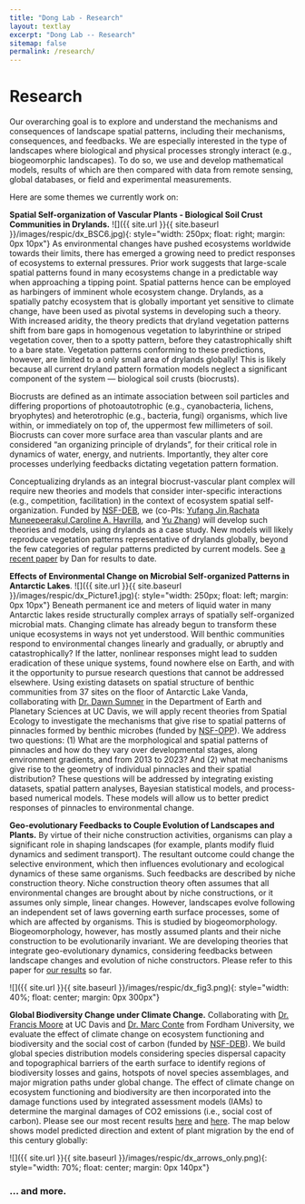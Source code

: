 ```yaml
---
title: "Dong Lab - Research"
layout: textlay
excerpt: "Dong Lab -- Research"
sitemap: false
permalink: /research/
---
```


# Research

Our overarching goal is to explore and understand the mechanisms and consequences of landscape spatial patterns, including their mechanisms, consequences, and feedbacks. We are especially interested in the type of landscapes where biological and physical processes strongly interact (e.g., biogeomorphic landscapes). To do so, we use and develop mathematical models, results of which are then compared with data from remote sensing, global databases, or field and experimental measurements.

Here are some themes we currently work on:

**Spatial Self-organization of Vascular Plants - Biological Soil Crust Communities in Drylands.**  ![]({{ site.url }}{{ site.baseurl }}/images/respic/dx_BSC6.jpg){: style="width: 250px; float: right; margin: 0px 10px"} 
As environmental changes have pushed ecosystems worldwide towards their limits, there has emerged a growing need to predict responses of ecosystems to external pressures. Prior work suggests that large-scale spatial patterns found in many ecosystems change in a predictable way when approaching a tipping point. Spatial patterns hence can be employed as harbingers of imminent whole ecosystem change. Drylands, as a spatially patchy ecosystem that is globally important yet sensitive to climate change, have been used as pivotal systems in developing such a theory. With increased aridity, the theory predicts that dryland vegetation patterns shift from bare gaps in homogenous vegetation to labyrinthine or striped vegetation cover, then to a spotty pattern, before they catastrophically shift to a bare state. Vegetation patterns conforming to these predictions, however, are limited to a only small area of drylands globally! This is likely because all current dryland pattern formation models neglect a significant component of the system — biological soil crusts (biocrusts). 

Biocrusts are defined as an intimate association between soil particles and differing proportions of photoautotrophic (e.g., cyanobacteria, lichens, bryophytes) and heterotrophic (e.g., bacteria, fungi) organisms, which live within, or immediately on top of, the uppermost few millimeters of soil. Biocrusts can cover more surface area than vascular plants and are considered “an organizing principle of drylands”, for their critical role in dynamics of water, energy, and nutrients. Importantly, they alter core processes underlying feedbacks dictating vegetation pattern formation. 

Conceptualizing drylands as an integral biocrust-vascular plant complex will require new theories and models that consider inter-specific interactions (e.g., competition, facilitation) in the context of ecosystem spatial self-organization. Funded by [NSF-DEB](https://www.nsf.gov/div/index.jsp?div=DEB), we (co-PIs: [Yufang Jin](https://lawr.ucdavis.edu/people/faculty/jin-yufang),[Rachata Muneepeerakul](https://abe.ufl.edu/people/faculty/rachata-muneepeerakul/),[Caroline A. Havrilla](https://drylandecology.com/who-we-are), and [Yu Zhang](https://www.linkedin.com/in/yu-zhang-7b4a0090/)) will develop such theories and models, using drylands as a case study. New models will likely reproduce vegetation patterns representative of drylands globally, beyond the few categories of regular patterns predicted by current models. See [a recent paper](https://link.springer.com/article/10.1007/s10021-023-00898-2) by Dan for results to date.



**Effects of Environmental Change on Microbial Self-organized Patterns in Antarctic Lakes**.  ![]({{ site.url }}{{ site.baseurl }}/images/respic/dx_Picture1.jpg){: style="width: 250px; float: left; margin: 0px  10px"}
Beneath permanent ice and meters of liquid water in many Antarctic lakes reside structurally complex arrays of spatially self-organized microbial mats. Changing climate has already begun to transform these unique ecosystems in ways not yet understood. Will benthic communities respond to environmental changes linearly and gradually, or abruptly and catastrophically? If the latter, nonlinear responses might lead to sudden eradication of these unique systems, found nowhere else on Earth, and with it the opportunity to pursue research questions that cannot be addressed elsewhere. Using existing datasets on spatial structure of benthic communities from 37 sites on the floor of Antarctic Lake Vanda, collaborating with [Dr. Dawn Sumner](https://dysumner.faculty.ucdavis.edu) in the Department of Earth and Planetary Sciences at UC Davis, we will apply recent theories from Spatial Ecology to investigate the mechanisms that give rise to spatial patterns of pinnacles formed by benthic microbes (funded by [NSF-OPP](https://www.nsf.gov/div/index.jsp?div=OPP)). We address two questions: (1) What are the morphological and spatial patterns of pinnacles and how do they vary over developmental stages, along environment gradients, and from 2013 to 2023? And (2) what mechanisms give rise to the geometry of individual pinnacles and their spatial distribution? These questions will be addressed by integrating existing datasets, spatial pattern analyses, Bayesian statistical models, and process-based numerical models. These models will allow us to better predict responses of pinnacles to environmental change.

**Geo-evolutionary Feedbacks to Couple Evolution of Landscapes and Plants.**
By virtue of their niche construction activities, organisms can play a significant role in shaping landscapes (for example, plants modify fluid dynamics and sediment transport). The resultant outcome could change the selective environment, which then influences evolutionary and ecological dynamics of these same organisms. Such feedbacks are described by niche construction theory. Niche construction theory often assumes that all environmental changes are brought about by niche constructions, or it assumes only simple, linear changes. However, landscapes evolve following an independent set of laws governing earth surface processes, some of which are affected by organisms. This is studied by biogeomorphology. Biogeomorphology, however, has mostly assumed plants and their niche construction to be evolutionarily invariant. We are developing theories that integrate geo-evolutionary dynamics, considering feedbacks between landscape changes and evolution of niche constructors. Please refer to this paper for [our results](https://www.journals.uchicago.edu/doi/full/10.1086/719425) so far.

![]({{ site.url }}{{ site.baseurl }}/images/respic/dx_fig3.png){: style="width: 40%; float: center; margin: 0px 300px"}


**Global Biodiversity Change under Climate Change.**
Collaborating with [Dr. Francis Moore](https://franmoore.faculty.ucdavis.edu) at UC Davis and [Dr. Marc Conte](https://marcnconte.ace.fordham.edu) from Fordham University, we evaluate the effect of climate change on ecosystem functioning and biodiversity and the social cost of carbon (funded by [NSF-DEB](https://www.nsf.gov/div/index.jsp?div=DEB)). We build global species distribution models considering species dispersal capacity and topographical barriers of the earth surface to identify regions of biodiversity losses and gains, hotspots of novel species assemblages, and major migration paths under global change. The effect of climate change on ecosystem functioning and biodiversity are then incorporated into the damage functions used by integrated assessment models (IAMs) to determine the marginal damages of CO2 emissions (i.e., social cost of carbon). Please see our most recent results [here](https://www.journals.uchicago.edu/doi/10.1086/716662) and [here](https://www.nature.com/articles/s41586-023-06769-z). The map below shows model predicted direction and extent of plant migration by the end of this century globally:

![]({{ site.url }}{{ site.baseurl }}/images/respic/dx_arrows_only.png){: style="width: 70%; float: center; margin: 0px 140px"}

### ... and more.
